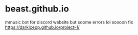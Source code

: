 # beast.github.io
mmusic bot for discord website but soome errors lol soooon fix
https://darkiceop.github.io/project-1/
